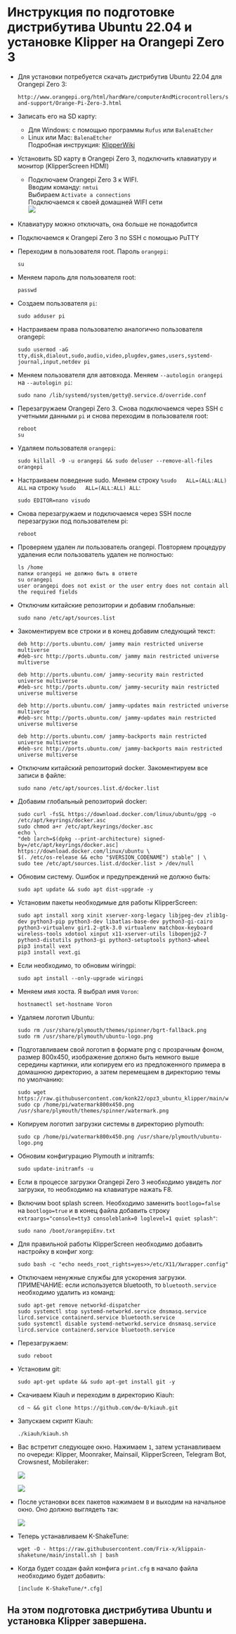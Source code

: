 # Инструкция по подготовке дистрибутива Ubuntu 22.04 и установке Klipper на Orangepi Zero 3 

* Для установки потребуется скачать дистрибутив Ubuntu 22.04 для Orangepi Zero 3:  
  ```
  http://www.orangepi.org/html/hardWare/computerAndMicrocontrollers/service-and-support/Orange-Pi-Zero-3.html
  ```  
* Записать его на SD карту:  
  * Для Windows: с помощью программы ```Rufus``` или ```BalenaEtcher```  
  * Linux или Mac: ```BalenaEtcher```  
    Подробная инструкция: [KlipperWiki](https://klipper.wiki/ru/home/initial/base#prepare_orange_flash)  
* Установить SD карту в Orangepi Zero 3, подключить клавиатуру и монитор (KlipperScreen HDMI)  
  * Подключаем Orangepi Zero 3 к WIFI.  
        Вводим команду: ```nmtui```  
        Выбираем ```Activate a connections```  
        Подключаемся к своей домашней WIFI сети  
        ![](https://raw.githubusercontent.com/konk22/opz3_ubuntu_klipper/main/images/nmtui_1.png)
    
* Клавиатуру можно отключать, она больше не понадобится  
* Подключаемся к Orangepi Zero 3 по SSH с помощью PuTTY  
* Переходим в пользователя root. Пароль ```orangepi```:  
  ```
  su
  ```  
* Меняем пароль для пользователя root:  
  ```
  passwd
  ```  
* Создаем пользователя ```pi```:  
  ```
  sudo adduser pi
  ```  
* Настраиваем права пользователю аналогично пользователя orangepi:  
  ```
  sudo usermod -aG tty,disk,dialout,sudo,audio,video,plugdev,games,users,systemd-journal,input,netdev pi
  ```  
* Меняем пользователя для автовхода. Меняем ```--autologin orangepi``` на ```--autologin pi```:  
  ```
  sudo nano /lib/systemd/system/getty@.service.d/override.conf
  ```  
* Перезагружаем Orangepi Zero 3. Снова подключаемся через SSH с учетными данными ```pi``` и снова переходим в пользователя root:  
  ```
  reboot
  su
  ```  
* Удаляем пользователя ```orangepi```:  
  ```
  sudo killall -9 -u orangepi && sudo deluser --remove-all-files orangepi
  ```  
* Настраиваем поведение sudo. Меняем строку ```%sudo   ALL=(ALL:ALL) ALL``` на строку ```%sudo   ALL=(ALL:ALL) ALL```:  
  ```
  sudo EDITOR=nano visudo
  ```  
* Снова перезагружаем и подключаемся через SSH после перезагрузки под пользователем pi:  
  ```
  reboot
  ```  
* Проверяем удален ли пользователь orangepi. Повторяем процедуру удаления если пользователь удален не полностью:  
  ```
  ls /home
  папки orangepi не должно быть в ответе
  su orangepi
  user orangepi does not exist or the user entry does not contain all the required fields
  ```  
* Отключим китайские репозитории и добавим глобальные:  
  ```
  sudo nano /etc/apt/sources.list
  ```  
* Закоментируем все строки и в конец добавим следующий текст:  
  ```
  deb http://ports.ubuntu.com/ jammy main restricted universe multiverse
  #deb-src http://ports.ubuntu.com/ jammy main restricted universe multiverse

  deb http://ports.ubuntu.com/ jammy-security main restricted universe multiverse
  #deb-src http://ports.ubuntu.com/ jammy-security main restricted universe multiverse

  deb http://ports.ubuntu.com/ jammy-updates main restricted universe multiverse
  #deb-src http://ports.ubuntu.com/ jammy-updates main restricted universe multiverse

  deb http://ports.ubuntu.com/ jammy-backports main restricted universe multiverse
  #deb-src http://ports.ubuntu.com/ jammy-backports main restricted universe multiverse
  ```  
* Отключим китайский репозиторий docker. Закоментируем все записи в файле:  
  ```
  sudo nano /etc/apt/sources.list.d/docker.list
  ```  
* Добавим глобальный репозиторий docker:  
  ```
  sudo curl -fsSL https://download.docker.com/linux/ubuntu/gpg -o /etc/apt/keyrings/docker.asc
  sudo chmod a+r /etc/apt/keyrings/docker.asc
  echo \
  "deb [arch=$(dpkg --print-architecture) signed-by=/etc/apt/keyrings/docker.asc] https://download.docker.com/linux/ubuntu \
  $(. /etc/os-release && echo "$VERSION_CODENAME") stable" | \
  sudo tee /etc/apt/sources.list.d/docker.list > /dev/null
  ```  
* Обновим систему. Ошибок и предупреждений не должно быть:  
  ```
  sudo apt update && sudo apt dist-upgrade -y
  ```  
* Установим пакеты необходимые для работы KlipperScreen:  
  ```
  sudo apt install xorg xinit xserver-xorg-legacy libjpeg-dev zlib1g-dev python3-pip python3-dev libatlas-base-dev python3-gi-cairo python3-virtualenv gir1.2-gtk-3.0 virtualenv matchbox-keyboard wireless-tools xdotool xinput x11-xserver-utils libopenjp2-7 python3-distutils python3-gi python3-setuptools python3-wheel
  pip3 install vext
  pip3 install vext.gi
  ```  
* Если необходимо, то обновим wiringpi:  
  ```
  sudo apt install --only-upgrade wiringpi
  ```  
* Меняем имя хоста. Я выбрал имя ```Voron```:  
  ```
  hostnamectl set-hostname Voron
  ```  
* Удаляем логотип Ubuntu:  
  ```
  sudo rm /usr/share/plymouth/themes/spinner/bgrt-fallback.png
  sudo rm /usr/share/plymouth/ubuntu-logo.png
  ```  
* Подготавливаем свой логотип в формате png с прозрачным фоном, размер 800x450, изображение должно быть немного выше середины картинки, или копируем его из предложенного примера в домашнюю директорию, а затем перемещаем в директорию темы по умолчанию:  
  ```
  sudo wget https://raw.githubusercontent.com/konk22/opz3_ubuntu_klipper/main/watermark800x450.png 
  sudo cp /home/pi/watermark800x450.png /usr/share/plymouth/themes/spinner/watermark.png
  ```  
* Копируем логотип загрузки системы в директорию plymouth:  
  ```
  sudo cp /home/pi/watermark800x450.png /usr/share/plymouth/ubuntu-logo.png
  ```  
* Обновим конфигурацию Plymouth и initramfs:  
  ```
  sudo update-initramfs -u
  ```  
* Если в процессе загрузки Orangepi Zero 3 необходимо увидеть лог загрузки, то необходимо на клавиатуре нажать F8.  
* Включим boot splash screen. Необходимо заменить ```bootlogo=false``` на ```bootlogo=true``` и в конец файла добавить строку ```extraargs="console=tty3 consoleblank=0 loglevel=1 quiet splash"```:  
  ```
  sudo nano /boot/orangepiEnv.txt
  ```  
* Для правильной работы KlipperScreen необходимо добавить настройку в конфиг xorg:  
  ```
  sudo bash -c "echo needs_root_rights=yes>>/etc/X11/Xwrapper.config"
  ```
* Отключаем ненужные службы для ускорения загрузки. ПРИМЕЧАНИЕ: если используется bluetooth, то ```bluetooth.service``` необходимо удалить из команд:
  ```
  sudo apt-get remove networkd-dispatcher
  sudo systemctl stop systemd-networkd.service dnsmasq.service lircd.service containerd.service bluetooth.service
  sudo systemctl disable systemd-networkd.service dnsmasq.service lircd.service containerd.service bluetooth.service
  ```  
* Перезагружаем:  
  ```
  sudo reboot
  ```  
* Установим git:  
  ```
  sudo apt-get update && sudo apt-get install git -y
  ```  
* Скачиваем Kiauh и переходим в директорию Kiauh:  
  ```
  cd ~ && git clone https://github.com/dw-0/kiauh.git
  ```
* Запускаем скрипт Kiauh:  
  ```
  ./kiauh/kiauh.sh
  ```  
* Вас встретит следующее окно. Нажимаем ```1```, затем устанавливаем по очереди: Klipper, Moonraker, Mainsail, KlipperScreen, Telegram Bot, Crowsnest, Mobileraker:  
   
  ![](https://raw.githubusercontent.com/konk22/opz3_ubuntu_klipper/main/images/kiauh_1.png)  
    
  ![](https://raw.githubusercontent.com/konk22/opz3_ubuntu_klipper/main/images/kiauh_1.png)  
    
* После установки всех пакетов нажимаем ```B``` и выходим на начальное окно. Оно должно выглядеть так:  
    
  ![](https://raw.githubusercontent.com/konk22/opz3_ubuntu_klipper/main/images/kiauh_3.png)  

* Теперь устанавливаем K-ShakeTune:
  ```
  wget -O - https://raw.githubusercontent.com/Frix-x/klippain-shaketune/main/install.sh | bash
  ```
* Когда будет создан файл конфига ```print.cfg``` в начало файла необходимо будет добавить:
  ```
  [include K-ShakeTune/*.cfg]
  ```
    
## На этом подготовка дистрибутива Ubuntu и установка Klipper завершена.
